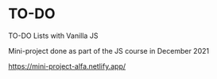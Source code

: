 # TO-DO
 TO-DO Lists with Vanilla JS
 
 Mini-project done as part of the JS course in December 2021


https://mini-project-alfa.netlify.app/
